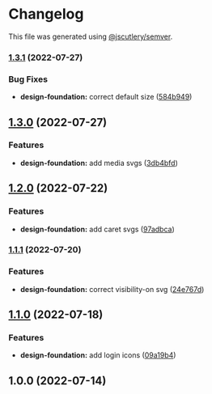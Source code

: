 # Changelog

This file was generated using [@jscutlery/semver](https://github.com/jscutlery/semver).

### [1.3.1](https://gitlab.migoinc.com/migotv/paintbox/compare/design-foundation@1.3.0...design-foundation@1.3.1) (2022-07-27)


### Bug Fixes

* **design-foundation:** correct default size ([584b949](https://gitlab.migoinc.com/migotv/paintbox/commit/584b9493e6585b993d326b2dbb392cb7c79021c7))

## [1.3.0](https://gitlab.migoinc.com/migotv/paintbox/compare/design-foundation@1.2.0...design-foundation@1.3.0) (2022-07-27)


### Features

* **design-foundation:** add media svgs ([3db4bfd](https://gitlab.migoinc.com/migotv/paintbox/commit/3db4bfd559fc614caf25befd7bd9a27ae46957f7))

## [1.2.0](https://gitlab.migoinc.com/migotv/paintbox/compare/design-foundation@1.1.1...design-foundation@1.2.0) (2022-07-22)


### Features

* **design-foundation:** add caret svgs ([97adbca](https://gitlab.migoinc.com/migotv/paintbox/commit/97adbca4bda4974439c9fb22143058978ac30720))

### [1.1.1](https://gitlab.migoinc.com/migotv/paintbox/compare/design-foundation@1.1.0...design-foundation@1.1.1) (2022-07-20)


### Features

* **design-foundation:** correct visibility-on svg ([24e767d](https://gitlab.migoinc.com/migotv/paintbox/commit/24e767d3d32cd8ef7f303eeb0241b5bf84954ceb))

## [1.1.0](https://gitlab.migoinc.com/migotv/paintbox/compare/design-foundation@1.0.0...design-foundation@1.1.0) (2022-07-18)


### Features

* **design-foundation:** add login icons ([09a19b4](https://gitlab.migoinc.com/migotv/paintbox/commit/09a19b4c0499d92f63f53b550430a83e25c4abfb))

## 1.0.0 (2022-07-14)
